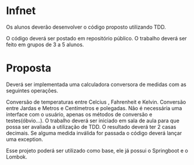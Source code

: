 # Infnet

Os alunos deverão desenvolver o código proposto utilizando TDD.

O código deverá ser postado em repositório público.
O trabalho deverá ser feito em grupos de 3 a 5 alunos.

# Proposta

Deverá ser implementada uma calculadora conversora de medidas com as seguintes operações.

Conversão de temperaturas entre Celcius , Fahrenheit e Kelvin.
Conversão entre Jardas e Metros e Centímetros e polegadas.
Não é necessária uma interface com o usuário, apenas os métodos de conversão e testes(óbvio...).
O trabalho deverá ser iniciado em sala de aula para que possa ser avaliada a utilização de TDD.
O resultado deverá ter 2 casas decimais. Se alguma medida inválida for passada o código deverá lançar uma exception.

Esse projeto poderá ser utilizado como base, ele já possui o Springboot e o Lombok.
